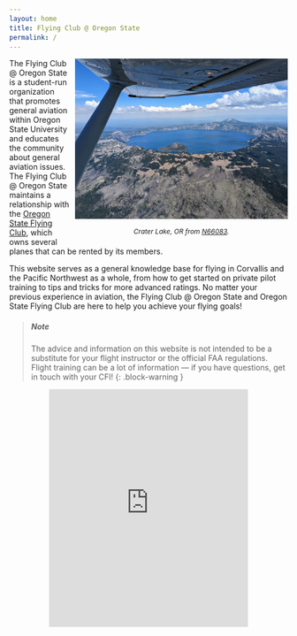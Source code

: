 ```yaml
---
layout: home
title: Flying Club @ Oregon State
permalink: /
---
```


<div style="float: right; margin-left: 10px;">
  <img src="/assets/images/out2.jpg" width="385" height="290" />
  <p style="text-align: center; font-size: 12px; font-style: italic;">Crater Lake, OR from <a href="https://oregonstateflyingclub.org/aircraft/n66083.php">N66083</a>.</p>
</div>

The Flying Club @ Oregon State is a student-run organization that promotes general aviation within
Oregon State University and educates the community about general aviation issues. The Flying Club @
Oregon State maintains a relationship with the [Oregon State Flying Club][1], which owns several
planes that can be rented by its members.

This website serves as a general knowledge base for flying in Corvallis and the Pacific Northwest as
a whole, from how to get started on private pilot training to tips and tricks for more advanced
ratings. No matter your previous experience in aviation, the Flying Club @ Oregon State and Oregon
State Flying Club are here to help you achieve your flying goals!

> ##### Note
>
> The advice and information on this website is not intended to be a substitute for your flight
> instructor or the official FAA regulations. Flight training can be a lot of information &mdash; if
> you have questions, get in touch with your CFI!
{: .block-warning }

<center>
  <iframe frameborder="0" src="https://oregonstateflyingclub.org/metar/metar-display.php" width="360" height="430"></iframe>
</center>

[1]: https://oregonstateflyingclub.org
[2]: https://oregonstateflyingclub.org/aircraft/n66083.php
